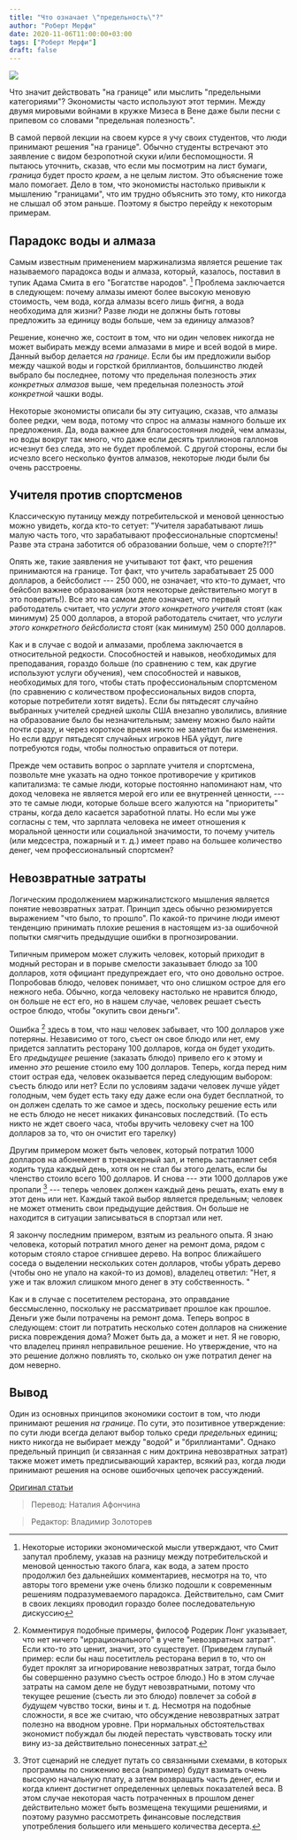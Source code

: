 ```yaml
---
title: "Что означает \"предельность\"?"
author: "Роберт Мерфи"
date: 2020-11-06T11:00:00+03:00
tags: ["Роберт Мерфи"]
draft: false
---
```


![](https://cdn.mises.org/styles/slideshow/s3/static-page/img/Diamond.jpg?itok=hsl_Fvi9)

Что значит действовать "на границе" или мыслить "предельными категориями"? Экономисты часто используют этот термин. Между двумя мировыми войнами в кружке Мизеса в Вене  даже были песни с припевом со словами "предельная полезность".

В самой первой лекции на своем курсе я учу своих студентов, что люди принимают решения "на границе". Обычно студенты встречают это заявление с видом безропотной скуки и/или беспомощности. Я пытаюсь уточнить, сказав, что если мы посмотрим на лист бумаги, *граница* будет просто *краем*, а не целым листом. Это объяснение тоже мало помогает. Дело в том, что экономисты настолько привыкли к мышлению "границами", что им трудно объяснить это тому, кто никогда не слышал об этом раньше. Поэтому я быстро перейду к некоторым примерам.

## Парадокс воды и алмаза

Самым известным применением маржинализма является решение так называемого парадокса воды и алмаза, который, казалось, поставил в тупик Адама Смита в его "Богатстве народов". [^1] Проблема заключается в следующем: почему алмазы имеют более высокую меновую стоимость, чем вода, когда алмазы всего лишь фигня, а вода необходима для жизни? Разве люди не должны быть готовы предложить за единицу воды больше, чем за единицу алмазов?

Решение, конечно же, состоит в том, что ни один человек никогда не может выбирать между всеми алмазами в мире и всей водой в мире. Данный выбор делается *на границе*. Если бы им предложили выбор между чашкой воды и горсткой бриллиантов, большинство людей выбрало бы последнее, потому что предельная полезность *этих конкретных алмазов* выше, чем предельная полезность *этой конкретной* чашки воды.

Некоторые экономисты описали бы эту ситуацию, сказав, что алмазы более редки, чем вода, потому что спрос на алмазы намного больше их предложения. Да, вода важнее для благосостояния людей, чем алмазы, но воды вокруг так много, что даже если десять триллионов галлонов исчезнут без следа, это не будет проблемой. С другой стороны, если бы исчезло всего несколько фунтов алмазов, некоторые люди были бы очень расстроены.

## Учителя против спортсменов

Классическую путаницу между потребительской и меновой ценностью можно увидеть, когда кто-то сетует: "Учителя зарабатывают лишь малую часть того, что зарабатывают профессиональные спортсмены! Разве эта страна заботится об образовании больше, чем о спорте?!?"

Опять же, такие заявления не учитывают тот факт, что решения принимаются на границе. Тот факт, что учитель зарабатывает 25 000 долларов, а бейсболист --- 250 000, не означает, что кто-то думает, что бейсбол важнее образования (хотя некоторые действительно могут в это поверить!). Все это на самом деле означает, что первый работодатель считает, что *услуги этого конкретного учителя* стоят (как минимум) 25 000 долларов, а второй работодатель считает, что *услуги этого конкретного бейсболиста* стоят (как минимум) 250 000 долларов.

Как и в случае с водой и алмазами, проблема заключается в относительной редкости. Способностей и навыков, необходимых для преподавания, гораздо больше (по сравнению с тем, как другие используют услуги обучения), чем способностей и навыков, необходимых для того, чтобы стать профессиональным спортсменом (по сравнению с количеством профессиональных видов спорта, которые потребители хотят видеть). Если бы пятьдесят случайно выбранных учителей средней школы США внезапно уволились, влияние на образование было бы незначительным; замену можно было найти почти сразу, и через короткое время никто не заметил бы изменения. Но если вдруг пятьдесят случайных игроков НБА уйдут, лиге потребуются годы, чтобы полностью оправиться от потери.

Прежде чем оставить вопрос о зарплате учителя и спортсмена, позвольте мне указать на одно тонкое противоречие у критиков капитализма: те самые люди, которые постоянно напоминают нам, что доход человека не является мерой его или ее внутренней ценности, --- это те самые люди, которые больше всего жалуются на "приоритеты" страны, когда дело касается заработной платы. Но если мы уже согласны с тем, что зарплата человека не имеет отношения к моральной ценности или социальной значимости, то почему учитель (или медсестра, пожарный и т. д.) имеет право на большее количество денег, чем профессиональный спортсмен?

## Невозвратные затраты

Логическим продолжением маржиналистского мышления является понятие невозвратных затрат. Принцип здесь обычно резюмируется выражением "что было, то прошло". По какой-то причине люди имеют тенденцию принимать плохие решения в настоящем из-за ошибочной попытки смягчить предыдущие ошибки в прогнозировании.

Типичным примером может служить человек, который приходит в модный ресторан и в порыве смелости заказывает блюдо за 100 долларов, хотя официант предупреждает его, что оно довольно острое. Попробовав блюдо, человек понимает, что оно слишком острое для его нежного неба. Обычно, когда человеку настолько не нравится блюдо, он больше не ест его, но в нашем случае, человек решает съесть острое блюдо, чтобы "окупить свои деньги".

Ошибка [^2] здесь в том, что наш человек забывает, что 100 долларов уже потеряны. Независимо от того, съест он свое блюдо или нет, ему придется заплатить ресторану 100 долларов, когда он будет уходить. Его *предыдущее* решение (заказать блюдо) привело его к этому и именно *это* решение стоило ему 100 долларов. Теперь, когда перед ним стоит острая еда, человек оказывается перед следующим выбором: съесть блюдо или нет? Если по условиям задачи человек лучше уйдет голодным, чем будет есть таку еду даже если она будет бесплатной, то он должен сделать то же самое и здесь, поскольку решение есть или не есть блюдо не несет никаких финансовых последствий. (То есть никто не ждет своего часа, чтобы вручить человеку счет на 100 долларов за то, что он очистит его тарелку)

Другим примером может быть человек, который потратил 1000 долларов на абонемент в тренажерный зал, и теперь заставляет себя ходить туда каждый день, хотя он не стал бы этого делать, если бы членство стоило всего 100 долларов. И снова --- эти 1000 долларов уже пропали [^3] --- теперь человек должен каждый день решать, ехать ему в этот день или нет. Каждый такой выбор является предельным; человек не может отменить свои предыдущие действия. Он больше не находится в ситуации записываться в спортзал или нет.

Я закончу последним примером, взятым из реального опыта. Я знаю человека, который потратил много денег на ремонт дома, рядом с которым стояло старое сгнившее дерево. На вопрос ближайшего соседа о выделении нескольких сотен долларов, чтобы убрать дерево (чтобы оно не упало на какой-то из домов), владелец ответил: "Нет, я уже и так вложил слишком много денег в эту собственность. "

Как и в случае с посетителем ресторана, это оправдание бессмысленно, поскольку не рассматривает прошлое как прошлое. Деньги уже были потрачены на ремонт дома. Теперь вопрос в следующем: стоит ли потратить несколько сотен долларов на снижение риска повреждения дома? Может быть да, а может и нет. Я не говорю, что владелец принял неправильное решение. Но утверждение, что на это решение должно повлиять то, сколько он уже потратил денег на дом неверно.

## Вывод

Один из основных принципов экономики состоит в том, что люди принимают решения *на границе*. По сути, это позитивное утверждение: по сути люди всегда делают выбор только среди *предельных* единиц; никто никогда не выбирает между "водой" и "бриллиантами". Однако предельный принцип (и связанная с ним доктрина невозвратных затрат) также может иметь предписывающий характер, всякий раз, когда люди принимают решения на основе ошибочных цепочек рассуждений.

[Оригинал статьи](https://mises.org/library/what-does-marginality-mean)

> Перевод: Наталия Афончина

> Редактор: Владимир Золоторев

[^1]:Некоторые историки экономической мысли утверждают, что Смит запутал проблему, указав на разницу между потребительской и меновой ценностью такого блага, как вода, а затем просто продолжил без дальнейших комментариев, несмотря на то, что авторы того времени уже очень близко подошли к современным решениям подразумеваемого парадокса. Действительно, сам Смит в своих лекциях проводил гораздо более последовательную дискуссию
[^2]:Комментируя подобные примеры, философ Родерик Лонг указывает, что нет ничего "иррационального" в учете "невозвратных затрат". Если кто-то это ценит, значит, это существует. (Приведем глупый пример: если бы наш посетитлель ресторана верил в то, что он будет проклят за игнорирование невозвратных затрат, тогда было бы совершенно разумно съесть острое блюдо.) Но в этом случае затраты на самом деле не будут невозвратными, потому что текущее решение (съесть ли это блюдо) повлечет за собой *в будущем* чувство тоски, вины и т. д. Несмотря на подобные сложности, я все же считаю, что обсуждение невозвратных затрат полезно на вводном уровне. При нормальных обстоятельствах экономист побуждал бы людей перестать чувствовать тоску или вину из-за действительно понесенных затрат.
[^3]:Этот сценарий не следует путать со связанными схемами, в которых программы по снижению веса (например) будут взимать очень высокую начальную плату, а затем возвращать часть денег, если и когда клиент достигнет определенных целевых показателей веса. В этом случае некоторая часть потраченных в прошлом денег действительно может быть возмещена текущими решениями, и поэтому разумно рассмотреть финансовые последствия употребления большего или меньшего количества десерта.
